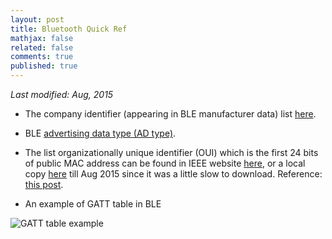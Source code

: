 ```yaml
---
layout: post
title: Bluetooth Quick Ref
mathjax: false
related: false
comments: true
published: true
---
```



_Last modified: Aug, 2015_

* The company identifier (appearing in BLE manufacturer data) list [here](https://www.bluetooth.org/en-us/specification/assigned-numbers/company-identifiers). 

* BLE [advertising data type (AD type)](https://www.bluetooth.org/en-us/specification/assigned-numbers/generic-access-profile). 


* The list organizationally unique identifier (OUI) which is the first 24 bits of public MAC address can be found in IEEE website [here](http://standards.ieee.org/develop/regauth/oui/oui.txt), or a local copy [here](../assets/files/wiki/ieee_oui.txt) till Aug 2015 since it was a little slow to download. Reference: [this post](http://serverfault.com/questions/384572/look-up-manufacturer-based-on-mac-address).


* An example of GATT table in BLE 

![GATT table example](http://i.imgur.com/s3PVbjX.png)

